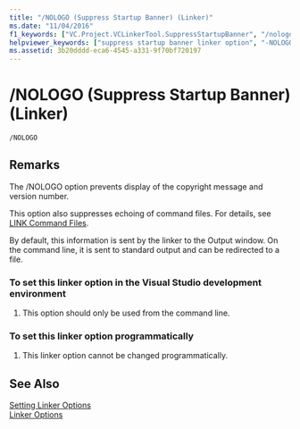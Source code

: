 ```yaml
---
title: "/NOLOGO (Suppress Startup Banner) (Linker)"
ms.date: "11/04/2016"
f1_keywords: ["VC.Project.VCLinkerTool.SuppressStartupBanner", "/nologo"]
helpviewer_keywords: ["suppress startup banner linker option", "-NOLOGO linker option", "/NOLOGO linker option", "copyright message", "version numbers, preventing linker display", "banners, suppressing startup", "NOLOGO linker option"]
ms.assetid: 3b20dddd-eca6-4545-a331-9f70bf720197
---
```

# /NOLOGO (Suppress Startup Banner) (Linker)

```
/NOLOGO
```

## Remarks

The /NOLOGO option prevents display of the copyright message and version number.

This option also suppresses echoing of command files. For details, see [LINK Command Files](../../build/reference/link-command-files.md).

By default, this information is sent by the linker to the Output window. On the command line, it is sent to standard output and can be redirected to a file.

### To set this linker option in the Visual Studio development environment

1. This option should only be used from the command line.

### To set this linker option programmatically

1. This linker option cannot be changed programmatically.

## See Also

[Setting Linker Options](../../build/reference/setting-linker-options.md)<br/>
[Linker Options](../../build/reference/linker-options.md)